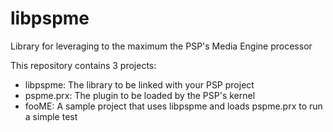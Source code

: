# libpspme
Library for leveraging to the maximum the PSP's Media Engine processor 

This repository contains 3 projects:
- libpspme: The library to be linked with your PSP project
- pspme.prx: The plugin to be loaded by the PSP's kernel
- fooME: A sample project that uses libpspme and loads pspme.prx to run a simple test